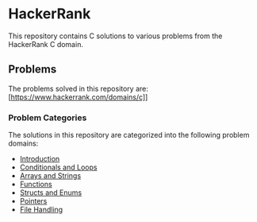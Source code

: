 # HackerRank
This repository contains C solutions to various problems from the HackerRank C domain.
## Problems
The problems solved in this repository are:[https://www.hackerrank.com/domains/c]]
### Problem Categories
The solutions in this repository are categorized into the following problem domains:
- [Introduction](C%20Language/Introduction)
- [Conditionals and Loops](C%20Language/Conditionals_and_Loops)
- [Arrays and Strings](Arrays_and_Strings)
- [Functions](Functions)
- [Structs and Enums](Structs_and_Enums)
- [Pointers](Pointers)
- [File Handling](File_Handling)
